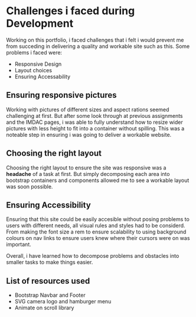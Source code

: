 # Challenges i faced during Development
Working on this portfolio, i faced challenges that i felt i would prevent me from succeding in delivering a quality and workable site such as this.
Some problems i faced were:

- Responsive Design
- Layout choices
- Ensuring Accessability

## Ensuring responsive pictures
Working with pictures of different sizes and aspect rations seemed challenging at first. But after some look through at previous assignments and the IMDAC pages,
i was able to fully understand how to resize wider pictures with less height to fit into a container without spilling. This was a noteable step in ensuring i was going to deliver a workable website.

## Choosing the right layout
Choosing the right layout to ensure the site was responsive was a **headache** of a task at first. But simply decomposing each area into bootstrap containers and components allowed me 
to see a workable layout was soon possible.

## Ensuring Accessibility 
Ensuring that this site could be easily accesible without posing problems to users with different needs, all visual rules and styles had to be considerd.
From making the font size a rem to ensure scalability to using background colours on nav links to ensure users knew where their cursors were on was important.

Overall, i have learned how to decompose problems and obstacles into smaller tasks to make things easier.

## List of resources used
- Bootstrap Navbar and Footer
- SVG camera logo and hamburger menu
- Animate on scroll library

